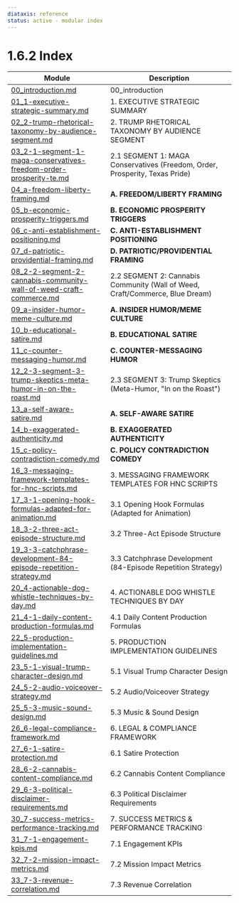 ```yaml
---
diataxis: reference
status: active - modular index
---
```


# 1.6.2 Index

| Module | Description |
|--------|-------------|
| [00_introduction.md](00_introduction.md) | 00_introduction |
| [01_1-executive-strategic-summary.md](01_1-executive-strategic-summary.md) | 1. EXECUTIVE STRATEGIC SUMMARY |
| [02_2-trump-rhetorical-taxonomy-by-audience-segment.md](02_2-trump-rhetorical-taxonomy-by-audience-segment.md) | 2. TRUMP RHETORICAL TAXONOMY BY AUDIENCE SEGMENT |
| [03_2-1-segment-1-maga-conservatives-freedom-order-prosperity-te.md](03_2-1-segment-1-maga-conservatives-freedom-order-prosperity-te.md) | 2.1 SEGMENT 1: MAGA Conservatives (Freedom, Order, Prosperity, Texas Pride) |
| [04_a-freedom-liberty-framing.md](04_a-freedom-liberty-framing.md) | **A. FREEDOM/LIBERTY FRAMING** |
| [05_b-economic-prosperity-triggers.md](05_b-economic-prosperity-triggers.md) | **B. ECONOMIC PROSPERITY TRIGGERS** |
| [06_c-anti-establishment-positioning.md](06_c-anti-establishment-positioning.md) | **C. ANTI-ESTABLISHMENT POSITIONING** |
| [07_d-patriotic-providential-framing.md](07_d-patriotic-providential-framing.md) | **D. PATRIOTIC/PROVIDENTIAL FRAMING** |
| [08_2-2-segment-2-cannabis-community-wall-of-weed-craft-commerce.md](08_2-2-segment-2-cannabis-community-wall-of-weed-craft-commerce.md) | 2.2 SEGMENT 2: Cannabis Community (Wall of Weed, Craft/Commerce, Blue Dream) |
| [09_a-insider-humor-meme-culture.md](09_a-insider-humor-meme-culture.md) | **A. INSIDER HUMOR/MEME CULTURE** |
| [10_b-educational-satire.md](10_b-educational-satire.md) | **B. EDUCATIONAL SATIRE** |
| [11_c-counter-messaging-humor.md](11_c-counter-messaging-humor.md) | **C. COUNTER-MESSAGING HUMOR** |
| [12_2-3-segment-3-trump-skeptics-meta-humor-in-on-the-roast.md](12_2-3-segment-3-trump-skeptics-meta-humor-in-on-the-roast.md) | 2.3 SEGMENT 3: Trump Skeptics (Meta-Humor, "In on the Roast") |
| [13_a-self-aware-satire.md](13_a-self-aware-satire.md) | **A. SELF-AWARE SATIRE** |
| [14_b-exaggerated-authenticity.md](14_b-exaggerated-authenticity.md) | **B. EXAGGERATED AUTHENTICITY** |
| [15_c-policy-contradiction-comedy.md](15_c-policy-contradiction-comedy.md) | **C. POLICY CONTRADICTION COMEDY** |
| [16_3-messaging-framework-templates-for-hnc-scripts.md](16_3-messaging-framework-templates-for-hnc-scripts.md) | 3. MESSAGING FRAMEWORK TEMPLATES FOR HNC SCRIPTS |
| [17_3-1-opening-hook-formulas-adapted-for-animation.md](17_3-1-opening-hook-formulas-adapted-for-animation.md) | 3.1 Opening Hook Formulas (Adapted for Animation) |
| [18_3-2-three-act-episode-structure.md](18_3-2-three-act-episode-structure.md) | 3.2 Three-Act Episode Structure |
| [19_3-3-catchphrase-development-84-episode-repetition-strategy.md](19_3-3-catchphrase-development-84-episode-repetition-strategy.md) | 3.3 Catchphrase Development (84-Episode Repetition Strategy) |
| [20_4-actionable-dog-whistle-techniques-by-day.md](20_4-actionable-dog-whistle-techniques-by-day.md) | 4. ACTIONABLE DOG WHISTLE TECHNIQUES BY DAY |
| [21_4-1-daily-content-production-formulas.md](21_4-1-daily-content-production-formulas.md) | 4.1 Daily Content Production Formulas |
| [22_5-production-implementation-guidelines.md](22_5-production-implementation-guidelines.md) | 5. PRODUCTION IMPLEMENTATION GUIDELINES |
| [23_5-1-visual-trump-character-design.md](23_5-1-visual-trump-character-design.md) | 5.1 Visual Trump Character Design |
| [24_5-2-audio-voiceover-strategy.md](24_5-2-audio-voiceover-strategy.md) | 5.2 Audio/Voiceover Strategy |
| [25_5-3-music-sound-design.md](25_5-3-music-sound-design.md) | 5.3 Music & Sound Design |
| [26_6-legal-compliance-framework.md](26_6-legal-compliance-framework.md) | 6. LEGAL & COMPLIANCE FRAMEWORK |
| [27_6-1-satire-protection.md](27_6-1-satire-protection.md) | 6.1 Satire Protection |
| [28_6-2-cannabis-content-compliance.md](28_6-2-cannabis-content-compliance.md) | 6.2 Cannabis Content Compliance |
| [29_6-3-political-disclaimer-requirements.md](29_6-3-political-disclaimer-requirements.md) | 6.3 Political Disclaimer Requirements |
| [30_7-success-metrics-performance-tracking.md](30_7-success-metrics-performance-tracking.md) | 7. SUCCESS METRICS & PERFORMANCE TRACKING |
| [31_7-1-engagement-kpis.md](31_7-1-engagement-kpis.md) | 7.1 Engagement KPIs |
| [32_7-2-mission-impact-metrics.md](32_7-2-mission-impact-metrics.md) | 7.2 Mission Impact Metrics |
| [33_7-3-revenue-correlation.md](33_7-3-revenue-correlation.md) | 7.3 Revenue Correlation |
